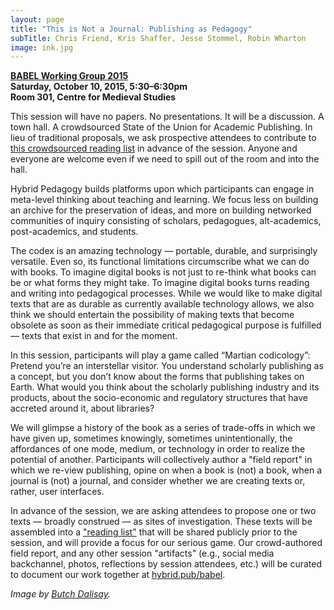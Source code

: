 ```yaml
---
layout: page
title: "This is Not a Journal: Publishing as Pedagogy"
subTitle: Chris Friend, Kris Shaffer, Jesse Stommel, Robin Wharton
image: ink.jpg
---
```


**[BABEL Working Group 2015](http://babel-meeting.org/2015-meeting/2015-program/)**  
**Saturday, October 10, 2015, 5:30–6:30pm**  
**Room 301, Centre for Medieval Studies**

This session will have no papers. No presentations. It will be a discussion. A town hall. A crowdsourced State of the Union for Academic Publishing. In lieu of traditional proposals, we ask prospective attendees to contribute to [this crowdsourced reading list](https://docs.google.com/document/d/1ivd0Nsn97N61S2gu3tnSJ1bUTLKVtTbJq4UUShlwjDg/edit?usp=sharing) in advance of the session. Anyone and everyone are welcome even if we need to spill out of the room and into the hall.

Hybrid Pedagogy builds platforms upon which participants can engage in meta-level thinking about teaching and learning. We focus less on building an archive for the preservation of ideas, and more on building networked communities of inquiry consisting of scholars, pedagogues, alt-academics, post-academics, and students. 

The codex is an amazing technology — portable, durable, and surprisingly versatile. Even so, its functional limitations circumscribe what we can do with books. To imagine digital books is not just to re-think what books can be or what forms they might take. To imagine digital books turns reading and writing into pedagogical processes. While we would like to make digital texts that are as durable as currently available technology allows, we also think we should entertain the possibility of making texts that become obsolete as soon as their immediate critical pedagogical purpose is fulfilled — texts that exist in and for the moment.

In this session, participants will play a game called “Martian codicology”: 
Pretend you’re an interstellar visitor. You understand scholarly publishing as a concept, but you don’t know about the forms that publishing takes on Earth. What would you think about the scholarly publishing industry and its products, about the socio-economic and regulatory structures that have accreted around it, about libraries?

We will glimpse a history of the book as a series of trade-offs in which we have given up, sometimes knowingly, sometimes unintentionally, the affordances of one mode, medium, or technology in order to realize the potential of another. Participants will collectively author a "field report" in which we re-view publishing, opine on when a book is (not) a book, when a journal is (not) a journal, and consider whether we are creating texts or, rather, user interfaces.

In advance of the session, we are asking attendees to propose one or two texts — broadly construed — as sites of investigation. These texts will be assembled into a ["reading list"](https://docs.google.com/document/d/1ivd0Nsn97N61S2gu3tnSJ1bUTLKVtTbJq4UUShlwjDg/edit?usp=sharing) that will be shared publicly prior to the session, and will provide a focus for our serious game. Our crowd-authored field report, and any other session "artifacts" (e.g., social media backchannel, photos, reflections by session attendees, etc.) will be curated to document our work together at [hybrid.pub/babel](http://www.hybrid.pub/babel).

*Image by [Butch Dalisay](https://www.flickr.com/photos/penmanila/7393796664/in/faves-131104016@N08/).*
